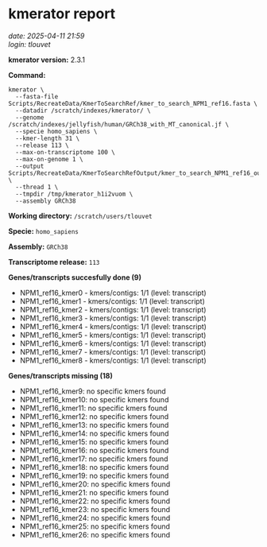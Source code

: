 # kmerator report
*date: 2025-04-11 21:59*  
*login: tlouvet*

**kmerator version:** 2.3.1

**Command:**

```
kmerator \
  --fasta-file Scripts/RecreateData/KmerToSearchRef/kmer_to_search_NPM1_ref16.fasta \
  --datadir /scratch/indexes/kmerator/ \
  --genome /scratch/indexes/jellyfish/human/GRCh38_with_MT_canonical.jf \
  --specie homo_sapiens \
  --kmer-length 31 \
  --release 113 \
  --max-on-transcriptome 100 \
  --max-on-genome 1 \
  --output Scripts/RecreateData/KmerToSearchRefOutput/kmer_to_search_NPM1_ref16_output \
  --thread 1 \
  --tmpdir /tmp/kmerator_h1i2vuom \
  --assembly GRCh38
```

**Working directory:** `/scratch/users/tlouvet`

**Specie:** `homo_sapiens`

**Assembly:** `GRCh38`

**Transcriptome release:** `113`

**Genes/transcripts succesfully done (9)**

- NPM1_ref16_kmer0 - kmers/contigs: 1/1 (level: transcript)
- NPM1_ref16_kmer1 - kmers/contigs: 1/1 (level: transcript)
- NPM1_ref16_kmer2 - kmers/contigs: 1/1 (level: transcript)
- NPM1_ref16_kmer3 - kmers/contigs: 1/1 (level: transcript)
- NPM1_ref16_kmer4 - kmers/contigs: 1/1 (level: transcript)
- NPM1_ref16_kmer5 - kmers/contigs: 1/1 (level: transcript)
- NPM1_ref16_kmer6 - kmers/contigs: 1/1 (level: transcript)
- NPM1_ref16_kmer7 - kmers/contigs: 1/1 (level: transcript)
- NPM1_ref16_kmer8 - kmers/contigs: 1/1 (level: transcript)


**Genes/transcripts missing (18)**

- NPM1_ref16_kmer9: no specific kmers found
- NPM1_ref16_kmer10: no specific kmers found
- NPM1_ref16_kmer11: no specific kmers found
- NPM1_ref16_kmer12: no specific kmers found
- NPM1_ref16_kmer13: no specific kmers found
- NPM1_ref16_kmer14: no specific kmers found
- NPM1_ref16_kmer15: no specific kmers found
- NPM1_ref16_kmer16: no specific kmers found
- NPM1_ref16_kmer17: no specific kmers found
- NPM1_ref16_kmer18: no specific kmers found
- NPM1_ref16_kmer19: no specific kmers found
- NPM1_ref16_kmer20: no specific kmers found
- NPM1_ref16_kmer21: no specific kmers found
- NPM1_ref16_kmer22: no specific kmers found
- NPM1_ref16_kmer23: no specific kmers found
- NPM1_ref16_kmer24: no specific kmers found
- NPM1_ref16_kmer25: no specific kmers found
- NPM1_ref16_kmer26: no specific kmers found
